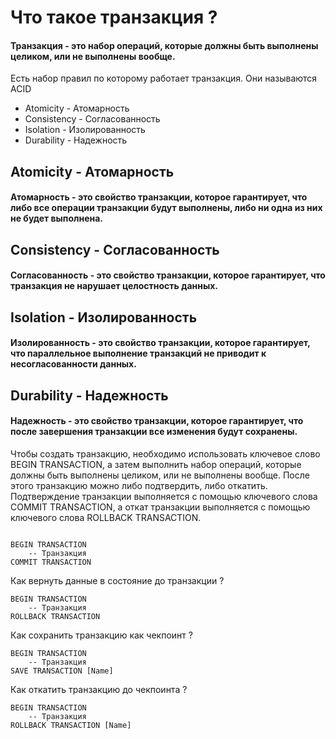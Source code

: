 # Что такое транзакция ?
#### Транзакция - это набор операций, которые должны быть выполнены целиком, или не выполнены вообще.
Есть набор правил по которому работает транзакция. Они называются ACID
- Atomicity - Атомарность
- Consistency - Согласованность
- Isolation - Изолированность
- Durability - Надежность

## Atomicity - Атомарность
#### Атомарность - это свойство транзакции, которое гарантирует, что либо все операции транзакции будут выполнены, либо ни одна из них не будет выполнена.
## Consistency - Согласованность
#### Согласованность - это свойство транзакции, которое гарантирует, что транзакция не нарушает целостность данных.
## Isolation - Изолированность
#### Изолированность - это свойство транзакции, которое гарантирует, что параллельное выполнение транзакций не приводит к несогласованности данных.
## Durability - Надежность
#### Надежность - это свойство транзакции, которое гарантирует, что после завершения транзакции все изменения будут сохранены.


Чтобы создать транзакцию, необходимо использовать ключевое слово BEGIN TRANSACTION, а затем выполнить набор операций, которые должны быть выполнены целиком, или не выполнены вообще. После этого транзакцию можно либо подтвердить, либо откатить. Подтверждение транзакции выполняется с помощью ключевого слова COMMIT TRANSACTION, а откат транзакции выполняется с помощью ключевого слова ROLLBACK TRANSACTION.
```tsql

BEGIN TRANSACTION
    -- Транзакция
COMMIT TRANSACTION
```

Как вернуть данные в состояние до транзакции ?
```tsql
BEGIN TRANSACTION
    -- Транзакция
ROLLBACK TRANSACTION
```

Как сохранить транзакцию как чекпоинт ?
```tsql
BEGIN TRANSACTION
    -- Транзакция
SAVE TRANSACTION [Name]
```

Как откатить транзакцию до чекпоинта ?
```tsql
BEGIN TRANSACTION
    -- Транзакция
ROLLBACK TRANSACTION [Name]
```

